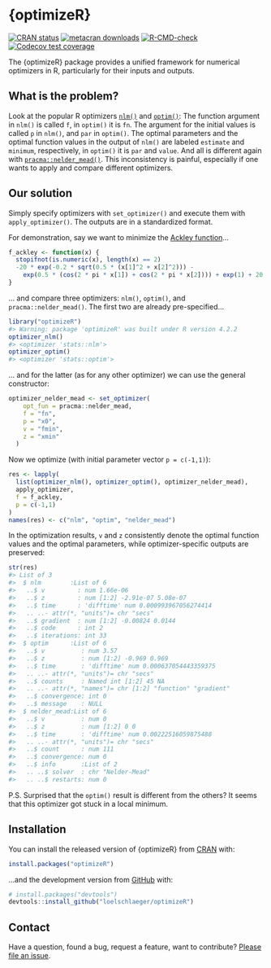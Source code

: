 
<!-- README.md is generated from README.Rmd. Please edit that file -->

# {optimizeR}

<!-- badges: start -->

[![CRAN
status](https://www.r-pkg.org/badges/version/optimizeR)](https://CRAN.R-project.org/package=optimizeR)
[![metacran
downloads](https://cranlogs.r-pkg.org/badges/last-month/optimizeR)](https://cran.r-project.org/package=optimizeR)
[![R-CMD-check](https://github.com/loelschlaeger/optimizeR/workflows/R-CMD-check/badge.svg)](https://github.com/loelschlaeger/optimizeR/actions)
[![Codecov test
coverage](https://codecov.io/gh/loelschlaeger/optimizeR/branch/master/graph/badge.svg)](https://app.codecov.io/gh/loelschlaeger/optimizeR?branch=master)
<!-- badges: end -->

The {optimizeR} package provides a unified framework for numerical
optimizers in R, particularly for their inputs and outputs.

## What is the problem?

Look at the popular R optimizers
[`nlm()`](https://stat.ethz.ch/R-manual/R-devel/library/stats/html/nlm.html)
and
[`optim()`](https://stat.ethz.ch/R-manual/R-devel/library/stats/html/optim.html):
The function argument in `nlm()` is called `f`, in `optim()` it is `fn`.
The argument for the initial values is called `p` in `nlm()`, and `par`
in `optim()`. The optimal parameters and the optimal function values in
the output of `nlm()` are labeled `estimate` and `minimum`,
respectively, in `optim()` it is `par` and `value`. And all is different
again with
[`pracma::nelder_mead()`](https://CRAN.R-project.org/package=pracma).
This inconsistency is painful, especially if one wants to apply and
compare different optimizers.

## Our solution

Simply specify optimizers with `set_optimizer()` and execute them with
`apply_optimizer()`. The outputs are in a standardized format.

For demonstration, say we want to minimize the [Ackley
function](https://en.wikipedia.org/wiki/Ackley_function)…

``` r
f_ackley <- function(x) {
  stopifnot(is.numeric(x), length(x) == 2)
  -20 * exp(-0.2 * sqrt(0.5 * (x[1]^2 + x[2]^2))) -
    exp(0.5 * (cos(2 * pi * x[1]) + cos(2 * pi * x[2]))) + exp(1) + 20
}
```

… and compare three optimizers: `nlm()`, `optim()`, and
`pracma::nelder_mead()`. The first two are already pre-specified…

``` r
library("optimizeR")
#> Warning: package 'optimizeR' was built under R version 4.2.2
optimizer_nlm()
#> <optimizer 'stats::nlm'>
optimizer_optim()
#> <optimizer 'stats::optim'>
```

… and for the latter (as for any other optimizer) we can use the general
constructor:

``` r
optimizer_nelder_mead <- set_optimizer(
    opt_fun = pracma::nelder_mead,
    f = "fn",
    p = "x0",
    v = "fmin",
    z = "xmin"
  )
```

Now we optimize (with initial parameter vector `p = c(-1,1)`):

``` r
res <- lapply(
  list(optimizer_nlm(), optimizer_optim(), optimizer_nelder_mead),
  apply_optimizer, 
  f = f_ackley, 
  p = c(-1,1)
)
names(res) <- c("nlm", "optim", "nelder_mead")
```

In the optimization results, `v` and `z` consistently denote the optimal
function values and the optimal parameters, while optimizer-specific
outputs are preserved:

``` r
str(res)
#> List of 3
#>  $ nlm        :List of 6
#>   ..$ v         : num 1.66e-06
#>   ..$ z         : num [1:2] -2.91e-07 5.08e-07
#>   ..$ time      : 'difftime' num 0.000993967056274414
#>   .. ..- attr(*, "units")= chr "secs"
#>   ..$ gradient  : num [1:2] -0.00824 0.0144
#>   ..$ code      : int 2
#>   ..$ iterations: int 33
#>  $ optim      :List of 6
#>   ..$ v          : num 3.57
#>   ..$ z          : num [1:2] -0.969 0.969
#>   ..$ time       : 'difftime' num 0.000637054443359375
#>   .. ..- attr(*, "units")= chr "secs"
#>   ..$ counts     : Named int [1:2] 45 NA
#>   .. ..- attr(*, "names")= chr [1:2] "function" "gradient"
#>   ..$ convergence: int 0
#>   ..$ message    : NULL
#>  $ nelder_mead:List of 6
#>   ..$ v          : num 0
#>   ..$ z          : num [1:2] 0 0
#>   ..$ time       : 'difftime' num 0.00222516059875488
#>   .. ..- attr(*, "units")= chr "secs"
#>   ..$ count      : num 111
#>   ..$ convergence: num 0
#>   ..$ info       :List of 2
#>   .. ..$ solver  : chr "Nelder-Mead"
#>   .. ..$ restarts: num 0
```

P.S. Surprised that the `optim()` result is different from the others?
It seems that this optimizer got stuck in a local minimum.

## Installation

You can install the released version of {optimizeR} from
[CRAN](https://CRAN.R-project.org) with:

``` r
install.packages("optimizeR")
```

…and the development version from [GitHub](https://github.com/) with:

``` r
# install.packages("devtools")
devtools::install_github("loelschlaeger/optimizeR")
```

## Contact

Have a question, found a bug, request a feature, want to contribute?
[Please file an
issue](https://github.com/loelschlaeger/optimizeR/issues/new/choose).

